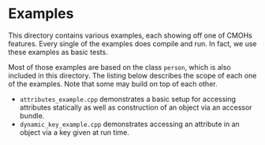 Examples
========

This directory contains various examples, each showing off one of CMOHs
features. Every single of the examples does compile and run. In fact, we use
these examples as basic tests.

Most of those examples are based on the class `person`, which is also included
in this directory. The listing below describes the scope of each one of the
examples. Note that some may build on top of each other.

 * `attributes_example.cpp` demonstrates a basic setup for accessing attributes
   statically as well as construction of an object via an accessor bundle.
 * `dynamic_key_example.cpp` demonstrates accessing an attribute in an object
   via a key given at run time.


